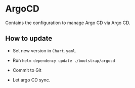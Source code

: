 # ArgoCD

Contains the configuration to manage Argo CD via Argo CD.

## How to update

* Set new version in `Chart.yaml`.

* Run `helm dependency update ./bootstrap/argocd`

* Commit to Git

* Let argo CD sync.
